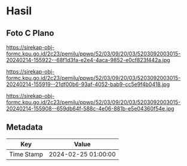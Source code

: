 # Hasil

## Foto C Plano

https://sirekap-obj-formc.kpu.go.id/2c23/pemilu/ppwp/52/03/09/20/03/5203092003015-20240214-155922--68f1d3fa-e2e4-4aca-9852-e0cf823f442a.jpg

https://sirekap-obj-formc.kpu.go.id/2c23/pemilu/ppwp/52/03/09/20/03/5203092003015-20240214-155919--21df00b6-93af-4052-bab9-cc5e9f4b0418.jpg

https://sirekap-obj-formc.kpu.go.id/2c23/pemilu/ppwp/52/03/09/20/03/5203092003015-20240214-155908--659db64f-588c-4e06-881b-e5e04360f54e.jpg


## Metadata

| Key        | Value               |
| ---------- | ------------------- |
| Time Stamp | 2024-02-25 01:00:00 |




